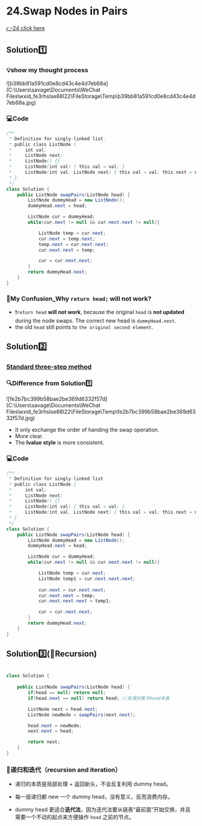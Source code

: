 # 24.Swap Nodes in Pairs

[👉24 click here](https://leetcode.com/problems/swap-nodes-in-pairs/)

## Solution1️⃣

### 💡show my thought process

![b39bb81a591cd0e8cd43c4e4d7eb68a](C:\Users\savage\Documents\WeChat Files\wxid_fe3rhslse68l22\FileStorage\Temp\b39bb81a591cd0e8cd43c4e4d7eb68a.jpg)

### 💻Code

```java
/**
 * Definition for singly-linked list.
 * public class ListNode {
 *     int val;
 *     ListNode next;
 *     ListNode() {}
 *     ListNode(int val) { this.val = val; }
 *     ListNode(int val, ListNode next) { this.val = val; this.next = next; }
 * }
 */
class Solution {
    public ListNode swapPairs(ListNode head) {
        ListNode dummyHead = new ListNode();
        dummyHead.next = head;

        ListNode cur = dummyHead;
        while(cur.next != null && cur.next.next != null){

            ListNode temp = cur.next;
            cur.next = temp.next;
            temp.next = cur.next.next;
            cur.next.next = temp;

            cur = cur.next.next;
        }
        return dummyHead.next;
    }
}
```

### 🤯My Confusion_Why `return head;` will not work?

+ ❗️`return head` **will not work**, because the original `head` is **not updated** during the node swaps. The correct new head is `dummyHead.next`.
+ the old `head` still points to `the original second element`.

## Solution2️⃣

### [Standard three-step method]()

### 🔍Difference from Solution1️⃣

![fe2b7bc399b58bae2be369d6332f57d](C:\Users\savage\Documents\WeChat Files\wxid_fe3rhslse68l22\FileStorage\Temp\fe2b7bc399b58bae2be369d6332f57d.jpg)

+ It only exchange the order of handing the swap operation.
+ More clear.
+ The **lvalue style** is more consistent.

### 💻Code

```java
/**
 * Definition for singly-linked list.
 * public class ListNode {
 *     int val;
 *     ListNode next;
 *     ListNode() {}
 *     ListNode(int val) { this.val = val; }
 *     ListNode(int val, ListNode next) { this.val = val; this.next = next; }
 * }
 */
class Solution {
    public ListNode swapPairs(ListNode head) {
        ListNode dummyHead = new ListNode();
        dummyHead.next = head;

        ListNode cur = dummyHead;
        while(cur.next != null && cur.next.next != null){

            ListNode temp = cur.next;
            ListNode temp1 = cur.next.next.next;
            
            cur.next = cur.next.next;
            cur.next.next = temp;
            cur.next.next.next = temp1;

            cur = cur.next.next;
        }
        return dummyHead.next;
    }
}
```

## Solution3️⃣(🔁Recursion)

 ```java
 
 class Solution {
     
     public ListNode swapPairs(ListNode head) {
         if(head == null) return null;
         if(head.next == null) return head; //处理对象为head本身
 
         ListNode next = head.next;
         ListNode newNode = swapPairs(next.next);
 
         head.next = newNode;
         next.next = head;
 
         return next;
     }
 }
 ```

### 🙌递归和迭代（recursion and iteration）

+ 递归的本质是局部处理 + 返回新头，不会反复利用 dummy head。

+ 每一层递归都 new 一个 dummy head，没有意义，反而浪费内存。

+ dummy head 更适合**迭代法**，因为迭代法要从链表“最前面”开始交换，并且需要一个不动的起点来方便操作 `head` 之前的节点。

